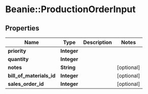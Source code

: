 # Beanie::ProductionOrderInput

## Properties
Name | Type | Description | Notes
------------ | ------------- | ------------- | -------------
**priority** | **Integer** |  | 
**quantity** | **Integer** |  | 
**notes** | **String** |  | [optional] 
**bill_of_materials_id** | **Integer** |  | [optional] 
**sales_order_id** | **Integer** |  | [optional] 


